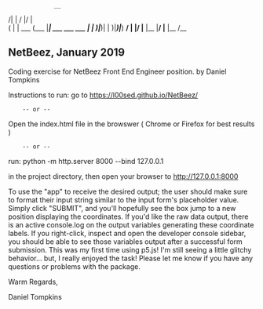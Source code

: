 
                 __                
 /| |      /   |/  |               
( | | ___ (___ |___| ___  ___  ___ 
| | )|___)|    |   )|___)|___) __/ 
| |/ |__  |__  |__/ |__  |__  /__  
                                   


NetBeez, January 2019
--------------------------------------------------------
Coding exercise for NetBeez Front End Engineer position.
by Daniel Tompkins

Instructions to run: go to https://l00sed.github.io/NetBeez/

		-- or --

Open the index.html file in the browswer ( Chrome or Firefox for best results )

		-- or --
run:
python -m http.server 8000 --bind 127.0.0.1

in the project directory, then open your browser to http://127.0.0.1:8000

To use the "app" to receive the desired output; the user should make sure to format
their input string similar to the input form's placeholder value. Simply click "SUBMIT",
and you'll hopefully see the box jump to a new position displaying the coordinates.
If you'd like the raw data output, there is an active console.log on the output variables
generating these coordinate labels. If you right-click, inspect and open the developer
console sidebar, you should be able to see those variables output after a successful
form submission. This was my first time using p5.js! I'm still seeing a little glitchy
behavior... but, I really enjoyed the task! Please let me know if you have any
questions or problems with the package.

Warm Regards,

Daniel Tompkins

